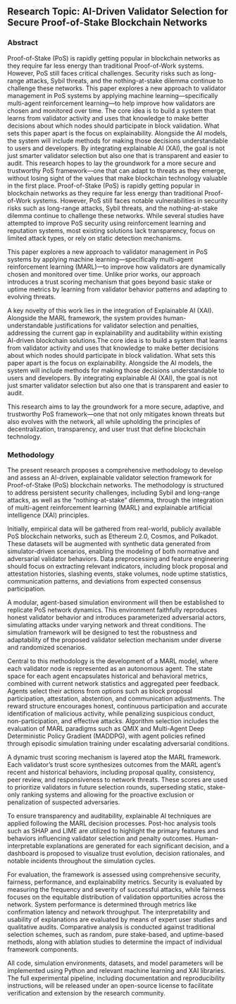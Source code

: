 ## Research Topic: AI-Driven Validator Selection for Secure Proof-of-Stake Blockchain Networks

### Abstract
Proof-of-Stake (PoS) is rapidly getting popular in blockchain networks as they require far less energy than traditional Proof-of-Work systems. However, PoS still faces critical challenges. Security risks such as long-range attacks, Sybil threats, and the nothing-at-stake dilemma continue to challenge these networks. This paper explores a new approach to validator management in PoS systems by applying machine learning—specifically multi-agent reinforcement learning—to help improve how validators are chosen and monitored over time.
The core idea is to build a system that learns from validator activity and uses that knowledge to make better decisions about which nodes should participate in block validation. What sets this paper apart is the focus on explainability. Alongside the AI models, the system will include methods for making those decisions understandable to users and developers. By integrating explainable AI (XAI), the goal is not just smarter validator selection but also one that is transparent and easier to audit.
This research hopes to lay the groundwork for a more secure and trustworthy PoS framework—one that can adapt to threats as they emerge, without losing sight of the values that make blockchain technology valuable in the first place.
Proof-of-Stake (PoS) is rapidly getting popular in blockchain networks as they require far less energy than traditional Proof-of-Work systems. However, PoS still faces notable vulnerabilities in security risks such as long-range attacks, Sybil threats, and the nothing-at-stake dilemma continue to challenge these networks. While several studies have attempted to improve PoS security using reinforcement learning and reputation systems, most existing solutions lack transparency, focus on limited attack types, or rely on static detection mechanisms.

This paper explores a new approach to validator management in PoS systems by applying machine learning—specifically multi-agent reinforcement learning (MARL)—to improve how validators are dynamically chosen and monitored over time. Unlike prior works, our approach introduces a trust scoring mechanism that goes beyond basic stake or uptime metrics by learning from validator behavior patterns and adapting to evolving threats.

A key novelty of this work lies in the integration of Explainable AI (XAI). Alongside the MARL framework, the system provides human-understandable justifications for validator selection and penalties, addressing the current gap in explainability and auditability within existing AI-driven blockchain solutions.The core idea is to build a system that learns from validator activity and uses that knowledge to make better decisions about which nodes should participate in block validation. What sets this paper apart is the focus on explainability. Alongside the AI models, the system will include methods for making those decisions understandable to users and developers. By integrating explainable AI (XAI), the goal is not just smarter validator selection but also one that is transparent and easier to audit.

This research aims to lay the groundwork for a more secure, adaptive, and trustworthy PoS framework—one that not only mitigates known threats but also evolves with the network, all while upholding the principles of decentralization, transparency, and user trust that define blockchain technology.


### Methodology
The present research proposes a comprehensive methodology to develop and assess an AI-driven, explainable validator selection framework for Proof-of-Stake (PoS) blockchain networks. The methodology is structured to address persistent security challenges, including Sybil and long-range attacks, as well as the “nothing-at-stake” dilemma, through the integration of multi-agent reinforcement learning (MARL) and explainable artificial intelligence (XAI) principles.

Initially, empirical data will be gathered from real-world, publicly available PoS blockchain networks, such as Ethereum 2.0, Cosmos, and Polkadot. These datasets will be augmented with synthetic data generated from simulator-driven scenarios, enabling the modeling of both normative and adversarial validator behaviors. Data preprocessing and feature engineering should focus on extracting relevant indicators, including block proposal and attestation histories, slashing events, stake volumes, node uptime statistics, communication patterns, and deviations from expected consensus participation.

A modular, agent-based simulation environment will then be established to replicate PoS network dynamics. This environment faithfully reproduces honest validator behavior and introduces parameterized adversarial actors, simulating attacks under varying network and threat conditions. The simulation framework will be designed to test the robustness and adaptability of the proposed validator selection mechanism under diverse and randomized scenarios.

Central to this methodology is the development of a MARL model, where each validator node is represented as an autonomous agent. The state space for each agent encapsulates historical and behavioral metrics, combined with current network statistics and aggregated peer feedback. Agents select their actions from options such as block proposal participation, attestation, abstention, and communication adjustments. The reward structure encourages honest, continuous participation and accurate identification of malicious activity, while penalizing suspicious conduct, non-participation, and effective attacks. Algorithm selection includes the evaluation of MARL paradigms such as QMIX and Multi-Agent Deep Deterministic Policy Gradient (MADDPG), with agent policies refined through episodic simulation training under escalating adversarial conditions.

A dynamic trust scoring mechanism is layered atop the MARL framework. Each validator’s trust score synthesizes outcomes from the MARL agent’s recent and historical behaviors, including proposal quality, consistency, peer review, and responsiveness to network threats. These scores are used to prioritize validators in future selection rounds, superseding static, stake-only ranking systems and allowing for the proactive exclusion or penalization of suspected adversaries.

To ensure transparency and auditability, explainable AI techniques are applied following the MARL decision processes. Post-hoc analysis tools such as SHAP and LIME are utilized to highlight the primary features and behaviors influencing validator selection and penalty outcomes. Human-interpretable explanations are generated for each significant decision, and a dashboard is proposed to visualize trust evolution, decision rationales, and notable incidents throughout the simulation cycles.

For evaluation, the framework is assessed using comprehensive security, fairness, performance, and explainability metrics. Security is evaluated by measuring the frequency and severity of successful attacks, while fairness focuses on the equitable distribution of validation opportunities across the network. System performance is determined through metrics like confirmation latency and network throughput. The interpretability and usability of explanations are evaluated by means of expert user studies and qualitative audits. Comparative analysis is conducted against traditional selection schemes, such as random, pure stake-based, and uptime-based methods, along with ablation studies to determine the impact of individual framework components.

All code, simulation environments, datasets, and model parameters will be implemented using Python and relevant machine learning and XAI libraries. The full experimental pipeline, including documentation and reproducibility instructions, will be released under an open-source license to facilitate verification and extension by the research community.







